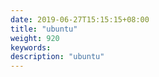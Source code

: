```yaml
---
date: 2019-06-27T15:15:15+08:00
title: "ubuntu"
weight: 920
keywords: 
description: "ubuntu"
---
```

